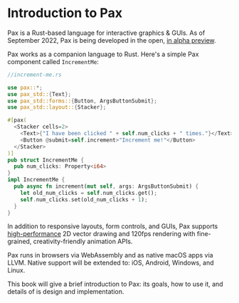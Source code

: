 # Introduction to Pax


Pax is a Rust-based language for interactive graphics & GUIs.  As of September 2022, Pax is being developed in the open, [in alpha preview](./status-sept-2022.md).  

Pax works as a companion language to Rust. Here's a simple Pax component called `IncrementMe`:

```rust
//increment-me.rs

use pax::*;
use pax_std::{Text};
use pax_std::forms::{Button, ArgsButtonSubmit};
use pax_std::layout::{Stacker};

#[pax(
  <Stacker cells=2>
    <Text>{"I have been clicked " + self.num_clicks + " times."}</Text>
    <Button @submit=self.increment>"Increment me!"</Button>
  </Stacker>
)] 
pub struct IncrementMe {
  pub num_clicks: Property<i64>
}
impl IncrementMe {
  pub async fn increment(mut self, args: ArgsButtonSubmit) {
    let old_num_clicks = self.num_clicks.get();
    self.num_clicks.set(old_num_clicks + 1);
  }
}

```

In addition to responsive layouts, form controls, and GUIs, Pax supports [high-performance](./intro-goals-prior-art.md) 2D vector drawing and 120fps rendering with fine-grained, creativity-friendly animation APIs.

Pax runs in browsers via WebAssembly and as native macOS apps via LLVM. Native support will be extended to: iOS, Android, Windows, and Linux.


This book will give a brief introduction to Pax: its goals, how to use it, and details of is design and implementation.

